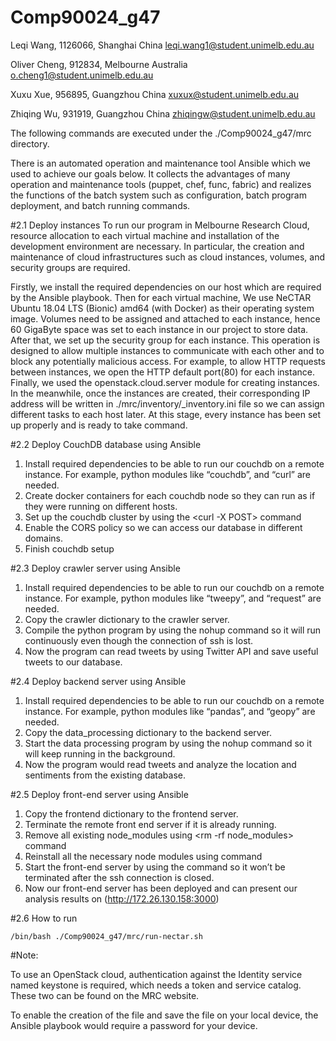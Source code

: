 # Comp90024_g47

Leqi Wang, 1126066,  Shanghai China
leqi.wang1@student.unimelb.edu.au

Oliver Cheng, 912834, Melbourne Australia 
o.cheng1@student.unimelb.edu.au

Xuxu Xue, 956895, Guangzhou China
xuxux@student.unimelb.edu.au

Zhiqing Wu, 931919, Guangzhou China
zhiqingw@student.unimelb.edu.au



The following commands are executed under the ./Comp90024_g47/mrc directory.

There is an automated operation and maintenance tool Ansible which we used to achieve our goals below. It collects the advantages of many operation and maintenance tools (puppet, chef, func, fabric) and realizes the functions of the batch system such as configuration, batch program deployment, and batch running commands.

#2.1 Deploy instances
To run our program in Melbourne Research Cloud, resource allocation to each virtual machine and installation of the development environment are necessary. In particular, the creation and maintenance of cloud infrastructures such as cloud instances, volumes, and security groups are required.

Firstly, we install the required dependencies on our host which are required by the Ansible playbook. Then for each virtual machine, We use NeCTAR Ubuntu 18.04 LTS (Bionic) amd64 (with Docker) as their operating system image. Volumes need to be assigned and attached to each instance, hence 60 GigaByte space was set to each instance in our project to store data. After that, we set up the security group for each instance. This operation is designed to allow multiple instances to communicate with each other and to block any potentially malicious access. For example, to allow HTTP requests between instances, we open the HTTP default port(80) for each instance. Finally, we used the openstack.cloud.server module for creating instances. In the meanwhile, once the instances are created, their corresponding IP address will be written in ./mrc/inventory/_inventory.ini file so we can assign different tasks to each host later. At this stage, every instance has been set up properly and is ready to take command.


#2.2 Deploy CouchDB database using Ansible
1. Install required dependencies to be able to run our couchdb on a remote instance.
For example, python modules like “couchdb”, and “curl” are needed. 
2. Create docker containers for each couchdb node so they can run as if they were running on different hosts.
3. Set up the couchdb cluster by using the <curl -X POST> command
4. Enable the CORS policy so we can access our database in different domains.
5. Finish couchdb setup

#2.3 Deploy crawler server using Ansible
1. Install required dependencies to be able to run our couchdb on a remote instance.
For example, python modules like “tweepy”, and “request” are needed.
2. Copy the crawler dictionary to the crawler server.
3. Compile the python program by using the nohup command so it will run continuously even though the connection of ssh is lost.
4. Now the program can read tweets by using Twitter API and save useful tweets to our database.

#2.4 Deploy backend server using Ansible
1. Install required dependencies to be able to run our couchdb on a remote instance.
For example, python modules like “pandas”, and “geopy” are needed.
2. Copy the data_processing dictionary to the backend server.
3. Start the data processing program by using the nohup command so it will keep running in the background. 
4. Now the program would read tweets and analyze the location and sentiments from the existing database.

#2.5 Deploy front-end server using Ansible
1. Copy the frontend dictionary to the frontend server.
2. Terminate the remote front end server if it is already running. 
3. Remove all existing node_modules using <rm -rf node_modules> command
4. Reinstall all the necessary node modules using <npm install> command
5. Start the front-end server by using the <forever start> command so it won’t be terminated after the ssh connection is closed.
6. Now our front-end server has been deployed and can present our analysis results on (http://172.26.130.158:3000)


#2.6 How to run
```
/bin/bash ./Comp90024_g47/mrc/run-nectar.sh
```


#Note:

To use an OpenStack cloud, authentication against the Identity service named keystone is required, which needs a token and service catalog. These two can be found on the MRC website.

To enable the creation of the file and save the file on your local device, the Ansible playbook would require a password for your device.
